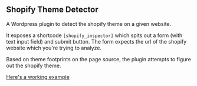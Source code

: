 ## Shopify Theme Detector

A Wordpress plugin to detect the shopify theme on a given website.

It exposes a shortcode `[shopify_inspector]` which spits out a form (with text input field) and submit button. The form expects the url of the shopify website which you're trying to analyze. 

Based on theme footprints on the page source, the plugin attempts to figure out the shopify theme.

[Here's a working example](https://proquotient.com/shopify-theme-detector/)
